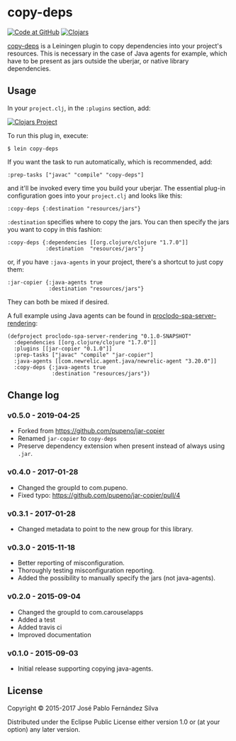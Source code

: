 # copy-deps

[![Code at GitHub](https://img.shields.io/badge/code-github-green.svg)](https://github.com/biiwide/copy-deps)
[![Clojars](https://img.shields.io/clojars/v/biiwide/copy-deps.svg)](https://clojars.org/biiwide/copy-deps)

[copy-deps](https://github.com/biiwide/copy-deps) is a Leiningen plugin to copy dependencies into your project's
resources. This is necessary in the case of Java agents for example, which have to be present as jars outside the uberjar,
or native library dependencies.

## Usage

In your `project.clj`, in the `:plugins` section, add:

[![Clojars Project](http://clojars.org/biiwide/copy-deps/latest-version.svg)](http://clojars.org/biiwide/copy-deps)

To run this plug in, execute:

    $ lein copy-deps

If you want the task to run automatically, which is recommended, add:

    :prep-tasks ["javac" "compile" "copy-deps"]

and it'll be invoked every time you build your uberjar. The essential plug-in configuration goes into your `project.clj`
and looks like this:

    :copy-deps {:destination "resources/jars"}

`:destination` specifies where to copy the jars. You can then specify the jars you want to copy in this fashion:

    :copy-deps {:dependencies [[org.clojure/clojure "1.7.0"]]
                :destination  "resources/jars"}

or, if you have `:java-agents` in your project, there's a shortcut to just copy them:

    :jar-copier {:java-agents true
                 :destination "resources/jars"}

They can both be mixed if desired.

A full example using Java agents can be found in
[proclodo-spa-server-rendering](https://github.com/ldnclj/proclodo-spa-server-rendering):

    (defproject proclodo-spa-server-rendering "0.1.0-SNAPSHOT"
      :dependencies [[org.clojure/clojure "1.7.0"]]
      :plugins [[jar-copier "0.1.0"]]
      :prep-tasks ["javac" "compile" "jar-copier"]
      :java-agents [[com.newrelic.agent.java/newrelic-agent "3.20.0"]]
      :copy-deps {:java-agents true
                  :destination "resources/jars"})

## Change log

### v0.5.0 - 2019-04-25
- Forked from https://github.com/pupeno/jar-copier
- Renamed `jar-copier` to `copy-deps`
- Preserve dependency extension when present instead of always using `.jar`.

### v0.4.0 - 2017-01-28
- Changed the groupId to com.pupeno.
- Fixed typo: https://github.com/pupeno/jar-copier/pull/4

### v0.3.1 - 2017-01-28
- Changed metadata to point to the new group for this library.

### v0.3.0 - 2015-11-18
- Better reporting of misconfiguration.
- Thoroughly testing misconfiguration reporting.
- Added the possibility to manually specify the jars (not java-agents).

### v0.2.0 - 2015-09-04
- Changed the groupId to com.carouselapps
- Added a test
- Added travis ci
- Improved documentation

### v0.1.0 - 2015-09-03
- Initial release supporting copying java-agents.

## License

Copyright © 2015-2017 José Pablo Fernández Silva

Distributed under the Eclipse Public License either version 1.0 or (at your option) any later version.
